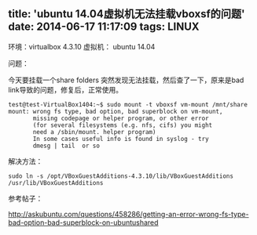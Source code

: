 title: 'ubuntu 14.04虚拟机无法挂载vboxsf的问题'
date: 2014-06-17 11:17:09
tags: LINUX
---

环境：virtualbox 4.3.10
虚拟机： ubuntu 14.04

问题：

今天要挂载一个share folders 突然发现无法挂载，然后查了一下，原来是bad link导致的问题，修复后，正常使用。

```
test@test-VirtualBox1404:~$ sudo mount -t vboxsf vm-mount /mnt/share
mount: wrong fs type, bad option, bad superblock on vm-mount,
       missing codepage or helper program, or other error
       (for several filesystems (e.g. nfs, cifs) you might
       need a /sbin/mount. helper program)
       In some cases useful info is found in syslog - try
       dmesg | tail  or so
```

解决方法：

```
sudo ln -s /opt/VBoxGuestAdditions-4.3.10/lib/VBoxGuestAdditions /usr/lib/VBoxGuestAdditions
```

参考帖子：

http://askubuntu.com/questions/458286/getting-an-error-wrong-fs-type-bad-option-bad-superblock-on-ubuntushared